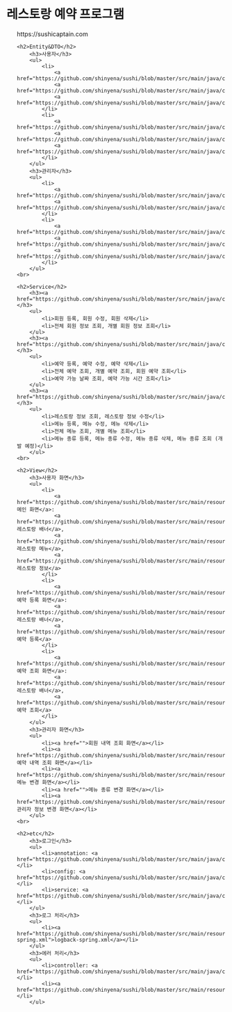 <h1>레스토랑 예약 프로그램</h1>
<ul>
    https://sushicaptain.com
    <br>

    <h2>Entity&DTO</h2>
        <h3>사용자</h3>
        <ul>
            <li>
                <a href="https://github.com/shinyena/sushi/blob/master/src/main/java/com/example/sushi/dto/user/MemberDTO.java">MemberDTO</a>:
                <a href="https://github.com/shinyena/sushi/blob/master/src/main/java/com/example/sushi/entity/user/Member.java">Member</a>,
                <a href="https://github.com/shinyena/sushi/blob/master/src/main/java/com/example/sushi/entity/user/MemberRole.java">MemberRole</a>
            </li>
            <li>
                <a href="https://github.com/shinyena/sushi/blob/master/src/main/java/com/example/sushi/dto/user/ReservationDTO.java">ReservationDTO</a>:
                <a href="https://github.com/shinyena/sushi/blob/master/src/main/java/com/example/sushi/entity/user/Reservation.java">Reservation</a>,
                <a href="https://github.com/shinyena/sushi/blob/master/src/main/java/com/example/sushi/entity/user/ReserveTime.java">ReserveTime</a>
            </li>
        </ul>
        <h3>관리자</h3>
        <ul>
            <li>
                <a href="https://github.com/shinyena/sushi/blob/master/src/main/java/com/example/sushi/dto/admin/InformationDTO.java">InformationDTO</a>:
                <a href="https://github.com/shinyena/sushi/blob/master/src/main/java/com/example/sushi/entity/admin/Information.java">Information</a>
            </li>
            <li>
                <a href="https://github.com/shinyena/sushi/blob/master/src/main/java/com/example/sushi/dto/admin/MenuDTO.java">MenuDTO</a>:
                <a href="https://github.com/shinyena/sushi/blob/master/src/main/java/com/example/sushi/entity/admin/Menu.java">Menu</a>,
                <a href="https://github.com/shinyena/sushi/blob/master/src/main/java/com/example/sushi/entity/admin/MenuType.java">MenuType</a>
            </li>
        </ul>
    <br>

    <h2>Service</h2>
        <h3><a href="https://github.com/shinyena/sushi/blob/master/src/main/java/com/example/sushi/service/MemberServiceImpl.java">MemberService</a></h3>
        <ul>
            <li>회원 등록, 회원 수정, 회원 삭제</li>
            <li>전체 회원 정보 조회, 개별 회원 정보 조회</li>
        </ul>
        <h3><a href="https://github.com/shinyena/sushi/blob/master/src/main/java/com/example/sushi/service/ReservationServiceImpl.java">ReservationService</a></h3>
        <ul>
            <li>예약 등록, 예약 수정, 예약 삭제</li>
            <li>전체 예약 조회, 개별 예약 조회, 회원 예약 조회</li>
            <li>예약 가능 날짜 조회, 예약 가능 시간 조회</li>
        </ul>
        <h3><a href="https://github.com/shinyena/sushi/blob/master/src/main/java/com/example/sushi/service/AdminServiceImpl.java">AdminService</a></h3>
        <ul>
            <li>레스토랑 정보 조회, 레스토랑 정보 수정</li>
            <li>메뉴 등록, 메뉴 수정, 메뉴 삭제</li>
            <li>전체 메뉴 조회, 개별 메뉴 조회</li>
            <li>메뉴 종류 등록, 메뉴 종류 수정, 메뉴 종류 삭제, 메뉴 종류 조회 (개발 예정)</li>
        </ul>
    <br>

    <h2>View</h2>
        <h3>사용자 화면</h3>
        <ul>
            <li>
                <a href="https://github.com/shinyena/sushi/blob/master/src/main/resources/templates/sushi/main.html">메인 화면</a>:
                <a href="https://github.com/shinyena/sushi/blob/master/src/main/resources/templates/sushi/fragment/hero.html">레스토랑 배너</a>,
                <a href="https://github.com/shinyena/sushi/blob/master/src/main/resources/templates/sushi/fragment/menu.html">레스토랑 메뉴</a>,
                <a href="https://github.com/shinyena/sushi/blob/master/src/main/resources/templates/sushi/fragment/contact.html">레스토랑 정보</a>
            </li>
            <li>
                <a href="https://github.com/shinyena/sushi/blob/master/src/main/resources/templates/sushi/register.html">예약 등록 화면</a>:
                <a href="https://github.com/shinyena/sushi/blob/master/src/main/resources/templates/sushi/fragment/hero.html">레스토랑 배너</a>,
                <a href="https://github.com/shinyena/sushi/blob/master/src/main/resources/templates/sushi/fragment/book.html">예약 등록</a>
            </li>
            <li>
                <a href="https://github.com/shinyena/sushi/blob/master/src/main/resources/templates/sushi/list.html">예약 조회 화면</a>:
                <a href="https://github.com/shinyena/sushi/blob/master/src/main/resources/templates/sushi/fragment/hero.html">레스토랑 배너</a>,
                <a href="https://github.com/shinyena/sushi/blob/master/src/main/resources/templates/sushi/fragment/special.html">예약 조회</a>
            </li>
        </ul>
        <h3>관리자 화면</h3>
        <ul>
            <li><a href="">회원 내역 조회 화면</a></li>
            <li><a href="https://github.com/shinyena/sushi/blob/master/src/main/resources/templates/admin/list.html">예약 내역 조회 화면</a></li>
            <li><a href="https://github.com/shinyena/sushi/blob/master/src/main/resources/templates/admin/menu.html">메뉴 변경 화면</a></li>
            <li><a href="">메뉴 종류 변경 화면</a></li>
            <li><a href="https://github.com/shinyena/sushi/blob/master/src/main/resources/templates/admin/information.html">관리자 정보 변경 화면</a></li>
        </ul>
    <br>    

    <h2>etc</h2>
        <h3>로그인</h3>
        <ul>
            <li>annotation: <a href="https://github.com/shinyena/sushi/blob/master/src/main/java/com/example/sushi/annotation/LoginCheckAspect.java">LoginCheckAspect</a></li>
            <li>config: <a href="https://github.com/shinyena/sushi/blob/master/src/main/java/com/example/sushi/config/SecurityConfig.java">SecurityConfig</a></li>
            <li>service: <a href="https://github.com/shinyena/sushi/blob/master/src/main/java/com/example/sushi/service/KakaoLoginService.java">KakaoLoginService</a></li>
        </ul>
        <h3>로그 처리</h3>
        <ul>
            <li><a href="https://github.com/shinyena/sushi/blob/master/src/main/resources/logback-spring.xml">logback-spring.xml</a></li>
        </ul>
        <h3>에러 처리</h3>
        <ul>
            <li>controller: <a href="https://github.com/shinyena/sushi/blob/master/src/main/java/com/example/sushi/controller/CustomErrorController.java">CustomErrorController</a></li>
            <li><a href="https://github.com/shinyena/sushi/blob/master/src/main/resources/templates/error.html">error.html</a></li>
        </ul>
</ul>
